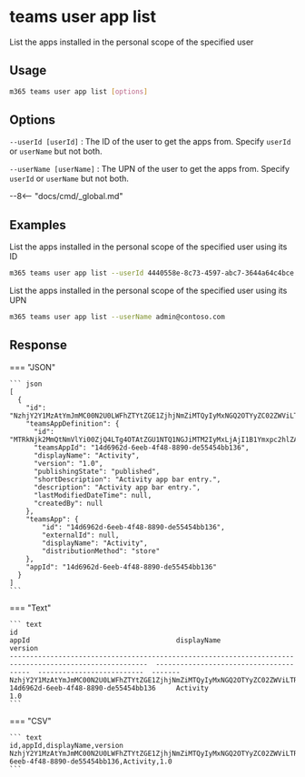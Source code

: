 # teams user app list

List the apps installed in the personal scope of the specified user

## Usage

```sh
m365 teams user app list [options]
```

## Options

`--userId [userId]`
: The ID of the user to get the apps from. Specify `userId` or `userName` but not both.

`--userName [userName]`
: The UPN of the user to get the apps from. Specify `userId` or `userName` but not both.

--8<-- "docs/cmd/_global.md"

## Examples

List the apps installed in the personal scope of the specified user using its ID

```sh
m365 teams user app list --userId 4440558e-8c73-4597-abc7-3644a64c4bce
```

List the apps installed in the personal scope of the specified user using its UPN

```sh
m365 teams user app list --userName admin@contoso.com
```

## Response

=== "JSON"

    ``` json
    [
      {
        "id": "NzhjY2Y1MzAtYmJmMC00N2U0LWFhZTYtZGE1ZjhjNmZiMTQyIyMxNGQ2OTYyZC02ZWViLTRmNDgtODg5MC1kZTU1NDU0YmIxMzY=",
        "teamsAppDefinition": {
          "id": "MTRkNjk2MmQtNmVlYi00ZjQ4LTg4OTAtZGU1NTQ1NGJiMTM2IyMxLjAjI1B1Ymxpc2hlZA==",
          "teamsAppId": "14d6962d-6eeb-4f48-8890-de55454bb136",
          "displayName": "Activity",
          "version": "1.0",
          "publishingState": "published",
          "shortDescription": "Activity app bar entry.",
          "description": "Activity app bar entry.",
          "lastModifiedDateTime": null,
          "createdBy": null
        },
        "teamsApp": {
            "id": "14d6962d-6eeb-4f48-8890-de55454bb136",
            "externalId": null,
            "displayName": "Activity",
            "distributionMethod": "store"
        },
        "appId": "14d6962d-6eeb-4f48-8890-de55454bb136"
      }
    ]
    ```

=== "Text"

    ``` text
    id                                                                                                        appId                                    displayName                 version
    --------------------------------------------------------------------------------------------------------  ---------------------------------------  --------------------------  -------
    NzhjY2Y1MzAtYmJmMC00N2U0LWFhZTYtZGE1ZjhjNmZiMTQyIyMxNGQ2OTYyZC02ZWViLTRmNDgtODg5MC1kZTU1NDU0YmIxMzY=      14d6962d-6eeb-4f48-8890-de55454bb136     Activity                    1.0
    ```

=== "CSV"

    ``` text
    id,appId,displayName,version
    NzhjY2Y1MzAtYmJmMC00N2U0LWFhZTYtZGE1ZjhjNmZiMTQyIyMxNGQ2OTYyZC02ZWViLTRmNDgtODg5MC1kZTU1NDU0YmIxMzY=,14d6962d-6eeb-4f48-8890-de55454bb136,Activity,1.0
    ```

